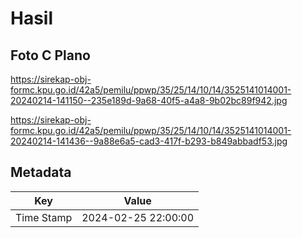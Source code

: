 # Hasil

## Foto C Plano

https://sirekap-obj-formc.kpu.go.id/42a5/pemilu/ppwp/35/25/14/10/14/3525141014001-20240214-141150--235e189d-9a68-40f5-a4a8-9b02bc89f942.jpg

https://sirekap-obj-formc.kpu.go.id/42a5/pemilu/ppwp/35/25/14/10/14/3525141014001-20240214-141436--9a88e6a5-cad3-417f-b293-b849abbadf53.jpg


## Metadata

| Key        | Value               |
| ---------- | ------------------- |
| Time Stamp | 2024-02-25 22:00:00 |



